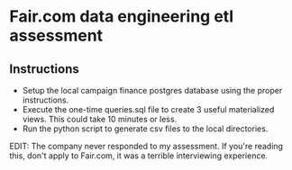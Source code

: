 # Fair.com data engineering etl assessment

## Instructions

* Setup the local campaign finance postgres database using the proper instructions. 
* Execute the one-time queries.sql file to create 3 useful materialized views. This could take 10 minutes or less. 
* Run the python script to generate csv files to the local directories. 



EDIT: The company never responded to my assessment. If you're reading this, don't apply to Fair.com, it was a terrible interviewing experience. 
